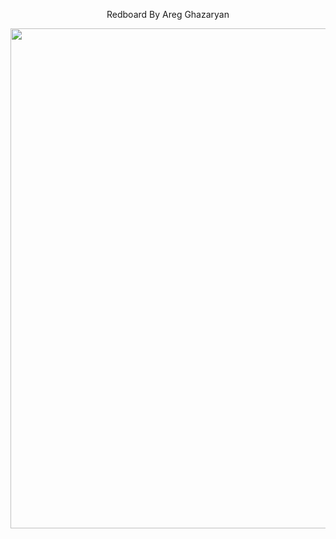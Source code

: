 <p align="center">Redboard By Areg Ghazaryan</p>
<img width="800px" src="https://lh3.googleusercontent.com/XJK1Y7a-Pks4mA6q87O238nffSNsLqCmUT9ZCpV61JvEaEZJqw1EaszyDXCzFPXaPPuQWhVk-_PjbMb9KG_iu3OnIqProN-hOCybbCx6lXsdv-NOS7c2uPcMd93rqPoiTSAI4ZEltXzHLB63HhVbxnb-Dz8ox32dMz6wWg-MP4S-UUpSuL0g9gsXar7X_jqtUKmK-3PrLu_VOcpr5PEIGFBhYeGM8fW47Qc33dFPR8U3zIlrBd96bhgmrvrnjNmYIuMkILL3NNwTDH1FoeFjUhFgrbOv34dtTcPxVGs3p1qJP6n3o7SefUJpDMOF4BrFwMfz1-LaBZXoPuol64zprUvjASTVAXEWnu9TP4tEADdPwIbigBDtQnhYy3NCNkPT1RX2FQ2DQXgUI7AAXysGEKvSuu-1zA9zJxjYen5kd4P__Ga_SVVxfu3qp8IrtQYHUjS56UDywRDtlLiIuyGknBontCJ_hfkXJ-u1AUeJ8_MgfIhi1XsuPu15kD4xShIuNqb35X7wkA8LJohyrDuM9gbwX3kMm5EN2DhA83zaVCYMuXQz2AWbtW8iaijFOeamBvHaKg_bWzDtFtG7kgvyycVKGV6J3xVRjCQEGVmCW9mU1ZKRVvDh0rYnFGPCNtmHlh5xBPBjrOlcg2bVLZ0sPTMF=s752-no">
